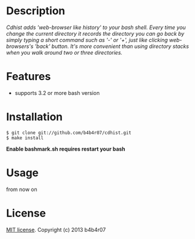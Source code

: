# Description

*Cdhist adds 'web-browser like history' to your bash shell.
Every time you change the current directory it records the directory you can go back by simply typing a short command such as '-' or '+', just like clicking web-browsers's 'back' button.
It's more convenient than using directory stacks when you walk around two or three directories.*

# Features

*  supports 3.2 or more bash version

# Installation

	$ git clone git://github.com/b4b4r07/cdhist.git
	$ make install

**Enable bashmark.sh requires restart your bash**

# Usage

from now on

# License

[MIT license](./LICENSE). Copyright (c) 2013 b4b4r07